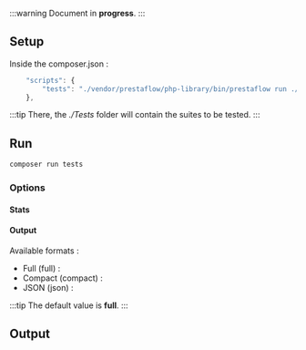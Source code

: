 :::warning
Document in **progress**.
:::

## Setup

Inside the composer.json :

```javascript
    "scripts": {
        "tests": "./vendor/prestaflow/php-library/bin/prestaflow run ./Tests"
    },
```

:::tip
There, the *./Tests* folder will contain the suites to be tested.
:::

## Run

```bash
composer run tests
```

### Options
#### Stats
#### Output

Available formats :
- Full (full) :
- Compact (compact) :
- JSON (json) :

:::tip
The default value is **full**.
:::

## Output
